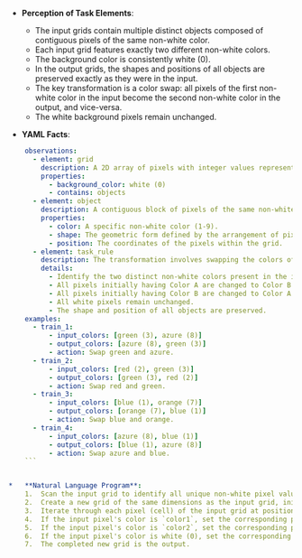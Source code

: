 *   **Perception of Task Elements**:
    *   The input grids contain multiple distinct objects composed of contiguous pixels of the same non-white color.
    *   Each input grid features exactly two different non-white colors.
    *   The background color is consistently white (0).
    *   In the output grids, the shapes and positions of all objects are preserved exactly as they were in the input.
    *   The key transformation is a color swap: all pixels of the first non-white color in the input become the second non-white color in the output, and vice-versa.
    *   The white background pixels remain unchanged.

*   **YAML Facts**:
    
```yaml
    observations:
      - element: grid
        description: A 2D array of pixels with integer values representing colors.
        properties:
          - background_color: white (0)
          - contains: objects
      - element: object
        description: A contiguous block of pixels of the same non-white color.
        properties:
          - color: A specific non-white color (1-9).
          - shape: The geometric form defined by the arrangement of pixels.
          - position: The coordinates of the pixels within the grid.
      - element: task_rule
        description: The transformation involves swapping the colors of the objects.
        details:
          - Identify the two distinct non-white colors present in the input grid (Color A and Color B).
          - All pixels initially having Color A are changed to Color B in the output.
          - All pixels initially having Color B are changed to Color A in the output.
          - All white pixels remain unchanged.
          - The shape and position of all objects are preserved.
    examples:
      - train_1:
          - input_colors: [green (3), azure (8)]
          - output_colors: [azure (8), green (3)]
          - action: Swap green and azure.
      - train_2:
          - input_colors: [red (2), green (3)]
          - output_colors: [green (3), red (2)]
          - action: Swap red and green.
      - train_3:
          - input_colors: [blue (1), orange (7)]
          - output_colors: [orange (7), blue (1)]
          - action: Swap blue and orange.
      - train_4:
          - input_colors: [azure (8), blue (1)]
          - output_colors: [blue (1), azure (8)]
          - action: Swap azure and blue.
    ```


*   **Natural Language Program**:
    1.  Scan the input grid to identify all unique non-white pixel values (colors). There will be exactly two such colors; let them be `color1` and `color2`.
    2.  Create a new grid of the same dimensions as the input grid, initially filled with the background color (white, 0).
    3.  Iterate through each pixel (cell) of the input grid at position (row, column).
    4.  If the input pixel's color is `color1`, set the corresponding pixel in the new grid at (row, column) to `color2`.
    5.  If the input pixel's color is `color2`, set the corresponding pixel in the new grid at (row, column) to `color1`.
    6.  If the input pixel's color is white (0), set the corresponding pixel in the new grid at (row, column) to white (0).
    7.  The completed new grid is the output.